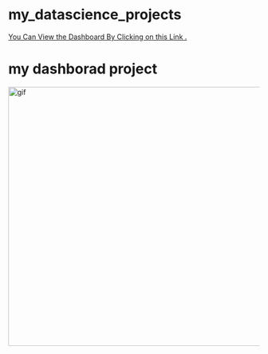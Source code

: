 # my_datascience_projects
[You Can View the Dashboard By Clicking on this Link .](https://datascientist88-my-datascience-projects-streamlitapp-x0gr6t.streamlit.app/)
# my dashborad project 
<p><img align="center" alt="gif" src="https://user-images.githubusercontent.com/119727641/211752017-bcfb7859-5b7b-4aa6-8186-393f6136d9bf.gif" width="900" height="520" /></p>
